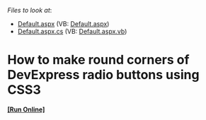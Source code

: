 <!-- default file list -->
*Files to look at*:

* [Default.aspx](./CS/Default.aspx) (VB: [Default.aspx](./VB/Default.aspx))
* [Default.aspx.cs](./CS/Default.aspx.cs) (VB: [Default.aspx.vb](./VB/Default.aspx.vb))
<!-- default file list end -->
# How to make round corners of DevExpress radio buttons using CSS3
<!-- run online -->
**[[Run Online]](https://codecentral.devexpress.com/t293637/)**
<!-- run online end -->

<br/>


